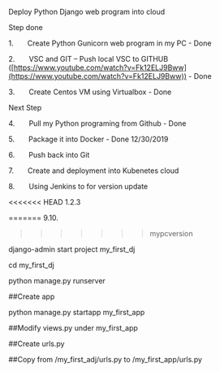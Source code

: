Deploy Python Django web program into cloud

Step done

1.      
Create Python Gunicorn web program in my PC  - Done

2.      
VSC and GIT – Push local VSC to GITHUB ([https://www.youtube.com/watch?v=Fk12ELJ9Bww](https://www.youtube.com/watch?v=Fk12ELJ9Bww)) - Done

3.      
Create Centos VM using Virtualbox - Done

Next Step

4.      
Pull my Python programing from Github - Done

5.      
Package it into Docker - Done 12/30/2019

6.      
Push back into Git 

7.      
Create and deployment into Kubenetes cloud

8.      
Using Jenkins to for version update

<<<<<<< HEAD
1.2.3

=======
9.10.
>>>>>>> mypcversion

django-admin start project my_first_dj

cd my_first_dj

python manage.py runserver

##Create app

python manage.py startapp my_first_app

  

##Modify views.py under my_first_app

##Create urls.py

##Copy from /my_first_adj/urls.py to /my_first_app/urls.py

